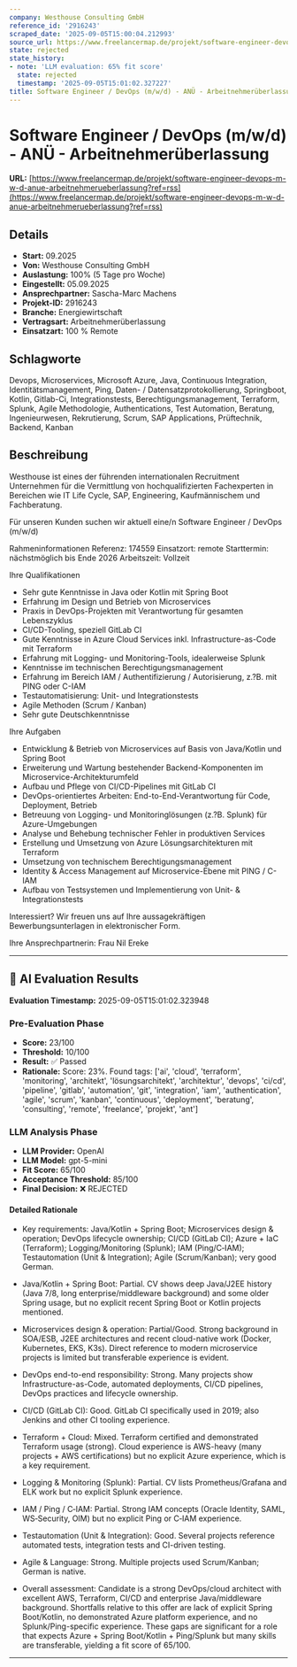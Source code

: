 ```yaml
---
company: Westhouse Consulting GmbH
reference_id: '2916243'
scraped_date: '2025-09-05T15:00:04.212993'
source_url: https://www.freelancermap.de/projekt/software-engineer-devops-m-w-d-anue-arbeitnehmerueberlassung?ref=rss
state: rejected
state_history:
- note: 'LLM evaluation: 65% fit score'
  state: rejected
  timestamp: '2025-09-05T15:01:02.327227'
title: Software Engineer / DevOps (m/w/d) - ANÜ - Arbeitnehmerüberlassung
---
```



# Software Engineer / DevOps (m/w/d) - ANÜ - Arbeitnehmerüberlassung
**URL:** [https://www.freelancermap.de/projekt/software-engineer-devops-m-w-d-anue-arbeitnehmerueberlassung?ref=rss](https://www.freelancermap.de/projekt/software-engineer-devops-m-w-d-anue-arbeitnehmerueberlassung?ref=rss)
## Details
- **Start:** 09.2025
- **Von:** Westhouse Consulting GmbH
- **Auslastung:** 100% (5 Tage pro Woche)
- **Eingestellt:** 05.09.2025
- **Ansprechpartner:** Sascha-Marc Machens
- **Projekt-ID:** 2916243
- **Branche:** Energiewirtschaft
- **Vertragsart:** Arbeitnehmerüberlassung
- **Einsatzart:** 100
                                                % Remote

## Schlagworte
Devops, Microservices, Microsoft Azure, Java, Continuous Integration, Identitätsmanagement, Ping, Daten- / Datensatzprotokollierung, Springboot, Kotlin, Gitlab-Ci, Integrationstests, Berechtigungsmanagement, Terraform, Splunk, Agile Methodologie, Authentications, Test Automation, Beratung, Ingenieurwesen, Rekrutierung, Scrum, SAP Applications, Prüftechnik, Backend, Kanban

## Beschreibung
Westhouse ist eines der führenden internationalen Recruitment Unternehmen für die Vermittlung von hochqualifizierten Fachexperten in Bereichen wie IT Life Cycle, SAP, Engineering, Kaufmännischem und Fachberatung.

Für unseren Kunden suchen wir aktuell eine/n Software Engineer / DevOps (m/w/d)

Rahmeninformationen
Referenz: 174559
Einsatzort: remote
Starttermin: nächstmöglich bis Ende 2026
Arbeitszeit: Vollzeit

Ihre Qualifikationen
* Sehr gute Kenntnisse in Java oder Kotlin mit Spring Boot
* Erfahrung im Design und Betrieb von Microservices
* Praxis in DevOps-Projekten mit Verantwortung für gesamten Lebenszyklus
* CI/CD-Tooling, speziell GitLab CI
* Gute Kenntnisse in Azure Cloud Services inkl. Infrastructure-as-Code mit Terraform
* Erfahrung mit Logging- und Monitoring-Tools, idealerweise Splunk
* Kenntnisse im technischen Berechtigungsmanagement
* Erfahrung im Bereich IAM / Authentifizierung / Autorisierung, z.?B. mit PING oder C-IAM
* Testautomatisierung: Unit- und Integrationstests
* Agile Methoden (Scrum / Kanban)
* Sehr gute Deutschkenntnisse

Ihre Aufgaben
+ Entwicklung & Betrieb von Microservices auf Basis von Java/Kotlin und Spring Boot
+ Erweiterung und Wartung bestehender Backend-Komponenten im Microservice-Architekturumfeld
+ Aufbau und Pflege von CI/CD-Pipelines mit GitLab CI
+ DevOps-orientiertes Arbeiten: End-to-End-Verantwortung für Code, Deployment, Betrieb
+ Betreuung von Logging- und Monitoringlösungen (z.?B. Splunk) für Azure-Umgebungen
+ Analyse und Behebung technischer Fehler in produktiven Services
+ Erstellung und Umsetzung von Azure Lösungsarchitekturen mit Terraform
+ Umsetzung von technischem Berechtigungsmanagement
+ Identity & Access Management auf Microservice-Ebene mit PING / C-IAM
+ Aufbau von Testsystemen und Implementierung von Unit- & Integrationstests

Interessiert?
Wir freuen uns auf Ihre aussagekräftigen Bewerbungsunterlagen in elektronischer Form.

Ihre Ansprechpartnerin:
Frau Nil Ereke

---

## 🤖 AI Evaluation Results

**Evaluation Timestamp:** 2025-09-05T15:01:02.323948

### Pre-Evaluation Phase
- **Score:** 23/100
- **Threshold:** 10/100
- **Result:** ✅ Passed
- **Rationale:** Score: 23%. Found tags: ['ai', 'cloud', 'terraform', 'monitoring', 'architekt', 'lösungsarchitekt', 'architektur', 'devops', 'ci/cd', 'pipeline', 'gitlab', 'automation', 'git', 'integration', 'iam', 'authentication', 'agile', 'scrum', 'kanban', 'continuous', 'deployment', 'beratung', 'consulting', 'remote', 'freelance', 'projekt', 'ant']

### LLM Analysis Phase
- **LLM Provider:** OpenAI
- **LLM Model:** gpt-5-mini
- **Fit Score:** 65/100
- **Acceptance Threshold:** 85/100
- **Final Decision:** ❌ REJECTED

#### Detailed Rationale
- Key requirements: Java/Kotlin + Spring Boot; Microservices design & operation; DevOps lifecycle ownership; CI/CD (GitLab CI); Azure + IaC (Terraform); Logging/Monitoring (Splunk); IAM (Ping/C‑IAM); Testautomation (Unit & Integration); Agile (Scrum/Kanban); very good German.

- Java/Kotlin + Spring Boot: Partial. CV shows deep Java/J2EE history (Java 7/8, long enterprise/middleware background) and some older Spring usage, but no explicit recent Spring Boot or Kotlin projects mentioned.

- Microservices design & operation: Partial/Good. Strong background in SOA/ESB, J2EE architectures and recent cloud-native work (Docker, Kubernetes, EKS, K3s). Direct reference to modern microservice projects is limited but transferable experience is evident.

- DevOps end-to-end responsibility: Strong. Many projects show Infrastructure-as-Code, automated deployments, CI/CD pipelines, DevOps practices and lifecycle ownership.

- CI/CD (GitLab CI): Good. GitLab CI specifically used in 2019; also Jenkins and other CI tooling experience.

- Terraform + Cloud: Mixed. Terraform certified and demonstrated Terraform usage (strong). Cloud experience is AWS-heavy (many projects + AWS certifications) but no explicit Azure experience, which is a key requirement.

- Logging & Monitoring (Splunk): Partial. CV lists Prometheus/Grafana and ELK work but no explicit Splunk experience.

- IAM / Ping / C‑IAM: Partial. Strong IAM concepts (Oracle Identity, SAML, WS‑Security, OIM) but no explicit Ping or C‑IAM experience.

- Testautomation (Unit & Integration): Good. Several projects reference automated tests, integration tests and CI-driven testing.

- Agile & Language: Strong. Multiple projects used Scrum/Kanban; German is native.

- Overall assessment: Candidate is a strong DevOps/cloud architect with excellent AWS, Terraform, CI/CD and enterprise Java/middleware background. Shortfalls relative to this offer are lack of explicit Spring Boot/Kotlin, no demonstrated Azure platform experience, and no Splunk/Ping-specific experience. These gaps are significant for a role that expects Azure + Spring Boot/Kotlin + Ping/Splunk but many skills are transferable, yielding a fit score of 65/100.

---
